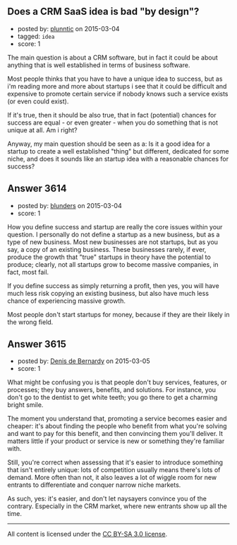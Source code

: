 ## Does a CRM SaaS idea is bad "by design"?

- posted by: [plunntic](https://stackexchange.com/users/2200821/plunntic) on 2015-03-04
- tagged: `idea`
- score: 1

The main question is about a CRM software, but in fact it could be about anything that is well established in terms of business software.

Most people thinks that you have to have a unique idea to success, but as i'm reading more and more about startups i see that it could be difficult and expensive to promote certain service if nobody knows such a service exists (or even could exist).

If it's true, then it should be also true, that in fact (potential) chances for success are equal - or even greater - when you do something that is not unique at all. Am i right?

Anyway, my main question should be seen as a: Is it a good idea for a startup to create a well established "thing" but different, dedicated for some niche, and does it sounds like an startup idea with a reasonable chances for success? 


## Answer 3614

- posted by: [blunders](https://stackexchange.com/users/216182/blunders) on 2015-03-04
- score: 1

How you define success and startup are really the core issues within your question. I personally do not define a startup as a new business, but as a type of new business. Most new businesses are not startups, but as you say, a copy of an existing business. These businesses rarely, if ever, produce the growth that "true" startups in theory have the potential to produce; clearly, not all startups grow to become massive companies, in fact, most fail.

If you define success as simply returning a profit, then yes, you will have much less risk copying an existing business, but also have much less chance of experiencing massive growth.

Most people don't start startups for money, because if they are their likely in the wrong field.


## Answer 3615

- posted by: [Denis de Bernardy](https://stackexchange.com/users/182468/denis-de-bernardy) on 2015-03-05
- score: 1

What might be confusing you is that people don't buy services, features, or processes; they buy answers, benefits, and solutions. For instance, you don't go to the dentist to get white teeth; you go there to get a charming bright smile.

The moment you understand that, promoting a service becomes easier and cheaper: it's about finding the people who benefit from what you're solving and want to pay for this benefit, and then convincing them you'll deliver. It matters little if your product or service is new or something they're familiar with.

Still, you're correct when assessing that it's easier to introduce something that isn't entirely unique: lots of competition usually means there's lots of demand. More often than not, it also leaves a lot of wiggle room for new entrants to differentiate and conquer narrow niche markets.

As such, yes: it's easier, and don't let naysayers convince you of the contrary. Especially in the CRM market, where new entrants show up all the time.



---

All content is licensed under the [CC BY-SA 3.0 license](https://creativecommons.org/licenses/by-sa/3.0/).
